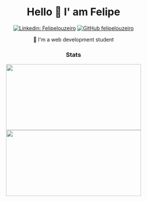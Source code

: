 <h1 align="center">
  Hello 👋 I' am Felipe
</h1> 

<div align="center">  
  
  [![Linkedin: Felipelouzeiro](https://img.shields.io/badge/-felipelouzeiro-blue?style=flat-square&logo=Linkedin&logoColor=white&link=https://www.linkedin.com/in/felipelouzeiro/)](https://www.linkedin.com/in/ghazi-khan/)
  [![GitHub felipelouzeiro](https://img.shields.io/github/followers/felipelouzeiro?label=follow&style=social)](https://github.com/felipelouzeiro)
</div>

<p align="center">💬 I'm a web development student

<h3 align="center"> Stats </h3>

<div align=center>
  <img align="center" height="180em" width="370em" src="https://github-readme-stats.vercel.app/api?username=felipelouzeiro&show_icons=true&theme=react&border_color=61dafb&hide_border=true" />
  <img align="center" height="180em" width="370em" src="https://github-readme-stats.vercel.app/api/top-langs/?username=felipelouzeiro&hide=c%23,powershell,Mathematica,Ruby,Objective-C,Objective-C%2b%2b,Cuda&title_color=61dafb&text_color=ffffff&icon_color=61dafb&bg_color=20232a&langs_count=8&layout=compact&border_color=61dafb&hide_border=true" />
</div>
